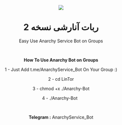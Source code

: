 <center>
<img src="http://s13.picofile.com/file/8403665634/2.jpg">
<center/>

# ربات آنارشی نسخه 2
Easy Use Anarchy Service Bot on Groups
<p>
  &nbsp;

<b>How To Use Anarchy Bot on Groups </b>

1 - Just Add t.me/AnarchyService_Bot On Your Group :)
<p>
2 - cd LinTor
<p>
3 - chmod +x ./Anarchy-Bot
<p>
4 - ./Anarchy-Bot
&nbsp;
  <p>
    <p>
&nbsp;
&nbsp;
<p>
<b>Telegram :</b> AnarchyService_Bot
<p>
